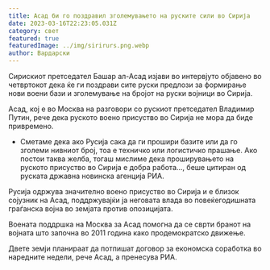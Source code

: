 ```yaml
---
title: Асад би го поздравил зголемувањето на руските сили во Сирија
date: 2023-03-16T22:23:05.031Z
category: свет
featured: true
featuredImage: ../img/sirirurs.png.webp
author: Вардарски
---
```


Сирискиот претседател Башар ал-Асад изјави во интервјуто објавено во четвртокот дека ќе ги поздрави сите руски предлози за формирање нови воени бази и зголемување на бројот на руски војници во Сирија.

Асад, кој е во Москва на разговори со рускиот претседател Владимир Путин, рече дека руското воено присуство во Сирија не мора да биде привремено.

- Сметаме дека ако Русија сака да ги прошири базите или да го зголеми нивниот број, тоа е техничко или логистичко прашање. Ако постои таква желба, тогаш мислиме дека проширувањето на руското присуство во Сирија е добра работа..., беше цитиран од руската државна новинска агенција РИА.

Русија одржува значително воено присуство во Сирија и е близок сојузник на Асад, поддржувајќи ја неговата влада во повеќегодишната граѓанска војна во земјата против опозицијата.

Воената поддршка на Москва за Асад помогна да се сврти бранот на војната што започна во 2011 година како продемократско движење.

Двете земји планираат да потпишат договор за економска соработка во наредните недели, рече Асад, а пренесува РИА.
